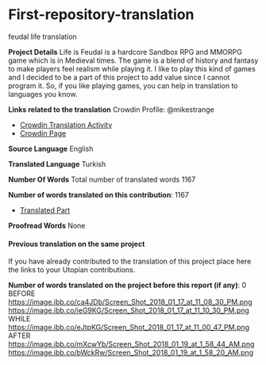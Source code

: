 # First-repository-translation
feudal life translation

**Project Details**
Life is Feudal is a hardcore Sandbox RPG and MMORPG game which is in Medieval times. The game is a blend of history and fantasy to make players  feel realism while playing it.  I like to play this kind of games and I decided to be a part of this project to add value since I cannot program it. So, if you like playing games, you can help in translation to languages you know.

**Links related to the translation**
Crowdin Profile: @mikestrange
- [Crowdin Translation Activity](https://crowdin.com/project/life-is-feudal/activity_stream)
- [Crowdin Page](https://crowdin.com/project/life-is-feudal)

**Source Language**
English

**Translated Language**
Turkish

**Number Of Words**
Total number of translated words 1167

**Number of words translated on this contribution**: 1167

- [Translated Part](https://crowdin.com/profile/mikestrange/activity)

**Proofread Words**
None

#### Previous translation on the same project
If you have already contributed to the translation of this project place here the links to your Utopian contributions.

**Number of words translated on the project before this report (if any)**: 0
BEFORE
https://image.ibb.co/ca4JDb/Screen_Shot_2018_01_17_at_11_08_30_PM.png
https://image.ibb.co/ieG9KG/Screen_Shot_2018_01_17_at_11_10_30_PM.png
WHILE
https://image.ibb.co/eJtpKG/Screen_Shot_2018_01_17_at_11_00_47_PM.png
AFTER
https://image.ibb.co/mXcwYb/Screen_Shot_2018_01_19_at_1_58_44_AM.png
https://image.ibb.co/bWckRw/Screen_Shot_2018_01_19_at_1_58_20_AM.png
